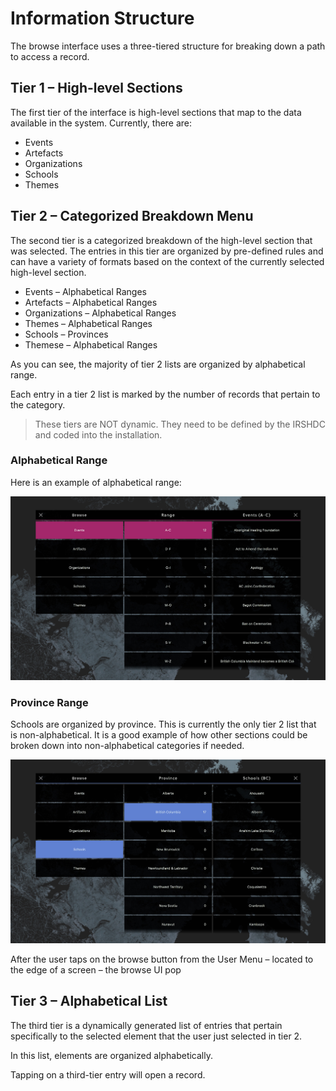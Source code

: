 # Information Structure
The browse interface uses a three-tiered structure for breaking down a path to access a record. 

## Tier 1 – High-level Sections
The first tier of the interface is high-level sections that map to the data available in the system. Currently, there are: 

* Events 
* Artefacts
* Organizations
* Schools
* Themes

## Tier 2 – Categorized Breakdown Menu
The second tier is a categorized breakdown of the high-level section that was selected. The entries in this tier are organized by pre-defined rules and can have a variety of formats based on the context of the currently selected high-level section.

* Events – Alphabetical Ranges
* Artefacts – Alphabetical Ranges
* Organizations – Alphabetical Ranges
* Themes – Alphabetical Ranges
* Schools – Provinces
* Themese – Alphabetical Ranges

As you can see, the majority of tier 2 lists are organized by alphabetical range.

Each entry in a tier 2 list is marked by the number of records that pertain to the category.

> These tiers are NOT dynamic. They need to be defined by the IRSHDC and coded into the installation. 

### Alphabetical Range
Here is an example of alphabetical range:

![Alphabetical Ranges for Events](images/alphabeticalRangeExample.jpg)

### Province Range
Schools are organized by province. This is currently the only tier 2 list that is non-alphabetical. It is a good example of how other sections could be broken down into non-alphabetical categories if needed. 

![Province Ranges for Schools](images/provinceRangeExample.jpg)


After the user taps on the browse button from the User Menu – located to the edge of a screen – the browse UI pop

## Tier 3 – Alphabetical List
The third tier is a dynamically generated list of entries that pertain specifically to the selected element that the user just selected in tier 2.

In this list, elements are organized alphabetically.

Tapping on a third-tier entry will open a record.